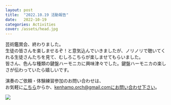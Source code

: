 ```yaml
---
layout: post
title:  "2022.10.19 活動報告"
date:   2022-10-19 
categories: Activities
cover: /assets/head.jpg
---
```

  
芸術鑑賞会、終わりました。  
生徒の皆さんを楽しませるぞ！と意気込んでいきましたが、ノリノリで聴いてくれる生徒さんたちを見て、むしろこちらが楽しませてもらいました。   
皆さん、色んな種類の鍵盤ハーモニカに興味津々でした。鍵盤ハーモニカの楽しさが伝わっていたら嬉しいです。  
  
演奏のご依頼・体験練習参加のお問い合わせは、  
お気軽に[こちら](https://docs.google.com/forms/d/e/1FAIpQLSeOdIlDB3uChvhrr9F543WjyJz2orR1FHCYdYVnwKcQU6wVcg/viewform)からか、kenhamo.orch@gmail.comにお問い合わせ下さい。
  
  
<img border="0" src="/assets/20221019-1.jpg">  

